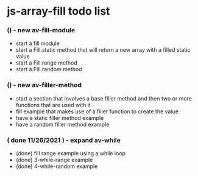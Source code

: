 # js-array-fill todo list

### () - new av-fill-module
* start a fill module
* start a Fill.static method that will return a new array with a filled static value
* start a Fill.range method
* start a.Fill.random method

### () - new av-filler-method
* start a section that involves a base filler method and then two or more functions that are used with it
* fill example that makes use of a filler function to create the value
* have a static filler method example
* have a random filler method example

### ( done 11/26/2021 ) - expand av-while
* (done) fill range example using a while loop
* (done) 3-while-range example
* (done) 4-while-random example

